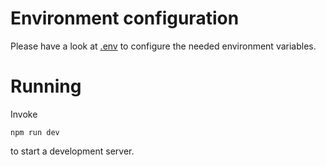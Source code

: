 # Environment configuration

Please have a look at [.env](.env) to configure the needed environment variables.

# Running

Invoke 

    npm run dev

to start a development server.
